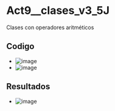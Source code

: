 # Act9__clases_v3_5J
Clases con operadores aritméticos
## Codigo
- ![image](https://github.com/user-attachments/assets/94affbbc-76e6-4f08-b035-7c1403bb5842)
- ![image](https://github.com/user-attachments/assets/58f24e08-a59a-4046-b947-8699cda50d92)
## Resultados
- ![image](https://github.com/user-attachments/assets/fa56b935-e1a0-45b7-a353-dfbd46335a90)
